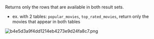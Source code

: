 
Returns only the rows that are available in both result sets.
- ex. with 2 tables: `popular_movies`, `top_rated_movies`, return only the movies that appear in both tables

<!-- TODO: -->
![b4e5d3a9f4dd1214eb4273e9d24fa8c7.png](:/da1f2c53c1e349bb944f4f33172bb9b6)
